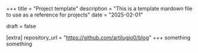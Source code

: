 +++
title = "Project template"
description = "This is a template mardown file to use as a reference for projects"
date = "2025-02-01"

draft = false

[extra]
repository_url = "https://github.com/artilugio0/blog"
+++
something something
